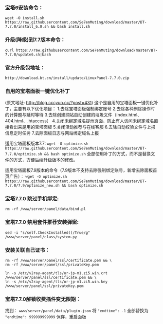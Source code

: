 
### 宝塔6安装命令：
`wget -O install.sh https://raw.githubusercontent.com/Se7enMuting/download/master/BT-7.7.0/install_6.0.sh && bash install.sh`

### 升级(降级)到7.7版本命令：
`curl https://raw.githubusercontent.com/Se7enMuting/download/master/BT-7.7.0/update6.sh|bash`

### 官方升级包地址：
`http://download.bt.cn/install/update/LinuxPanel-7.7.0.zip`

### 自用的宝塔面板一键优化补丁
(原文地址: http://blog.cccyun.cc/?post=431)
这个是自用的宝塔面板一键优化补丁，主要有以下优化项目：
1.去除宝塔面板强制绑定账号
2.去除各种删除操作时的计算题与延时等待
3.去除创建网站自动创建的垃圾文件（index.html、404.html、.htaccess）
4.关闭未绑定域名提示页面，防止有人访问未绑定域名直接看出来是用的宝塔面板
5.关闭活动推荐与在线客服
6.去除自动校验文件与上报信息定时任务
7.去除面板日志与网站绑定域名上报

适用宝塔面板版本7.7:
`wget -O optimize.sh https://raw.githubusercontent.com/Se7enMuting/download/master/BT-7.7.0/optimize.sh && bash optimize.sh`
全部使用补丁的方式，而不是替换文件的方式，方便后续升级版本的修改。

适用宝塔面板7.9版本的命令（7.9版本不支持去除强制绑定账号，新增去除面板首页广告）：
`wget -O optimize.sh https://raw.githubusercontent.com/Se7enMuting/download/master/BT-7.7.0/7.9/optimize_new.sh && bash optimize.sh`

### 宝塔7.7.0 跳过手机绑定:
`rm -rf /www/server/panel/data/bind.pl`

### 宝塔7.7.0 禁用套件推荐安装弹窗:
`sed -i "s/self.CheckInstalled()/True/g" /www/server/panel/class/system.py`

### 安装关联自己证书：
```
rm -rf /www/server/panel/ssl/certificate.pem && \
rm -rf /www/server/panel/ssl/privateKey.pem
```
```
ln -s /etc/v2ray-agent/tls/or-jp-m1.zi5.win.crt /www/server/panel/ssl/certificate.pem && \
ln -s /etc/v2ray-agent/tls/or-jp-m1.zi5.win.key /www/server/panel/ssl/privateKey.pem
```

### 宝塔7.7.0解锁收费插件变无限期：
找到：
`www/server/panel/data/plugin.json`
将
`"endtime": -1`
全部替换为
`"endtime": 999999999999`
保存，重启面板

